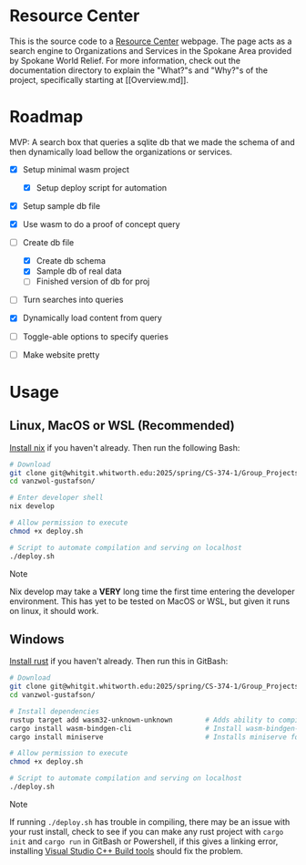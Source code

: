 # Resource Center
This is the source code to a [Resource Center](link_here) webpage. The page acts as a search engine to Organizations and Services in the Spokane Area provided by Spokane World Relief.
For more information, check out the documentation directory to explain the "What?"s and "Why?"s of the project, specifically starting at [[Overview.md]].

# Roadmap
MVP: A search box that queries a sqlite db that we made the schema of and then dynamically load bellow the organizations or services.
- [X] Setup minimal wasm project
    - [X] Setup deploy script for automation
- [X] Setup sample db file
- [X] Use wasm to do a proof of concept query
- [ ] Create db file
    - [X] Create db schema
    - [X] Sample db of real data
    - [ ] Finished version of db for proj
- [ ] Turn searches into queries
- [X] Dynamically load content from query
- [ ] Toggle-able options to specify queries
- [ ] Make website pretty


# Usage
## Linux, MacOS or WSL (Recommended)
[Install nix](https://nixos.org/download/) if you haven't already. Then run the following Bash:
```bash
# Download
git clone git@whitgit.whitworth.edu:2025/spring/CS-374-1/Group_Projects/vanzwol-gustafson.git
cd vanzwol-gustafson/

# Enter developer shell
nix develop

# Allow permission to execute
chmod +x deploy.sh

# Script to automate compilation and serving on localhost
./deploy.sh
```

> [!NOTE]
> Nix develop may take a **VERY** long time the first time entering the developer environment.
> This has yet to be tested on MacOS or WSL, but given it runs on linux, it should work.

## Windows
[Install rust](https://www.rust-lang.org/tools/install) if you haven't already.
Then run this in GitBash:
```bash
# Download
git clone git@whitgit.whitworth.edu:2025/spring/CS-374-1/Group_Projects/vanzwol-gustafson.git
cd vanzwol-gustafson/

# Install dependencies 
rustup target add wasm32-unknown-unknown        # Adds ability to compile to wasm32-unknown-unknown
cargo install wasm-bindgen-cli                  # Install wasm-bindgen-cli so js bindings can be generated
cargo install miniserve                         # Installs miniserve for easy localhost serving

# Allow permission to execute
chmod +x deploy.sh

# Script to automate compilation and serving on localhost
./deploy.sh
```

> [!NOTE]
> If running `./deploy.sh` has trouble in compiling, there may be an issue with your rust install, check to see if you can make any rust project with `cargo init` and `cargo run` in GitBash or Powershell, if this gives a linking error, installing [Visual Studio C++ Build tools](https://visualstudio.microsoft.com/visual-cpp-build-tools/) should fix the problem.
